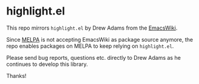 # highlight.el

This repo mirrors `highlight.el` by Drew Adams from the [EmacsWiki](https://www.emacswiki.org/emacs/highlight.el).

Since [MELPA](https://melpa.org/) is not accepting EmacsWiki as package source anymore, the repo enables packages on MELPA to keep relying on `highlight.el`.

Please send bug reports, questions etc. directly to Drew Adams as he continues to develop this library.

Thanks!
